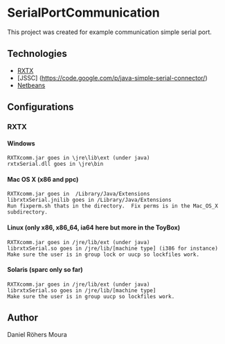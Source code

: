 # SerialPortCommunication

This project was created for example communication simple serial port.

## Technologies

* [RXTX](http://rxtx.qbang.org/wiki/index.php/Main_Page/)
* [JSSC] (https://code.google.com/p/java-simple-serial-connector/)
* [Netbeans](http://netbeans.org/)

## Configurations

### RXTX

#### Windows

	RXTXcomm.jar goes in \jre\lib\ext (under java)
	rxtxSerial.dll goes in \jre\bin

#### Mac OS X (x86 and ppc)
	
	RXTXcomm.jar goes in  /Library/Java/Extensions
	librxtxSerial.jnilib goes in /Library/Java/Extensions
	Run fixperm.sh thats in the directory.  Fix perms is in the Mac_OS_X
	subdirectory.
	
#### Linux (only x86, x86_64, ia64 here but more in the ToyBox)

	RXTXcomm.jar goes in /jre/lib/ext (under java)
	librxtxSerial.so goes in /jre/lib/[machine type] (i386 for instance)
	Make sure the user is in group lock or uucp so lockfiles work.

#### Solaris (sparc only so far)

	RXTXcomm.jar goes in /jre/lib/ext (under java)
	librxtxSerial.so goes in /jre/lib/[machine type]
	Make sure the user is in group uucp so lockfiles work.

## Author

Daniel Röhers Moura